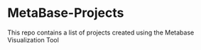 # MetaBase-Projects
This repo contains a list of projects created using the Metabase Visualization Tool
